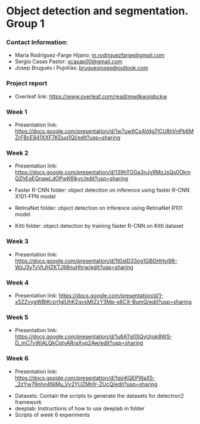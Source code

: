 # Object detection and segmentation. Group 1

### Contact Information:

* Maria Rodríguez-Farge Hijano: m.rodriguezfarge@gmail.com
* Sergio Casas Pastor: scasap00@gmail.com
* Josep Brugués i Pujolràs: bruguesjosep@outlook.com


### Project report

* Overleaf link: https://www.overleaf.com/read/mwdkwsjgbckw

### Week 1

* Presentation link: https://docs.google.com/presentation/d/1w7uw6CsAVdg7ICU8hVnPb6MZrFBcE841XXF7KDuq1QI/edit?usp=sharing

### Week 2

* Presentation link: https://docs.google.com/presentation/d/139hTOGa3nJyRMzJsQs0OkmQZhEgEQnawLdOPwK6lkyc/edit?usp=sharing

* Faster R-CNN folder: object detection on inference using faster R-CNN X101-FPN model
* RetinaNet folder: object detection on inference using RetinaNet R101 model
* Kitti folder: object detection by training faster R-CNN on Kitti dataset 

### Week 3

* Presentation link: https://docs.google.com/presentation/d/1t0stD33og1GBGHHyi98-WzJ3yTyVtJHZKTJ98nuHhrw/edit?usp=sharing

### Week 4

* Presentation link: https://docs.google.com/presentation/d/1-x5ZZvygWBtKrzn1glUhK2gvsMtZzY3Mp-s6CX-BumQ/edit?usp=sharing

### Week 5

* Presentation link: https://docs.google.com/presentation/d/1u6ATg0SQvUrok8WS-D_mC7vWiALQkCptvARraXvp2Aw/edit?usp=sharing

### Week 6

* Presentation link: https://docs.google.com/presentation/d/1gjnKQEPWaX5-_2zYw79nhn4NiMu_Vy2YUZMn1r-ZUcQ/edit?usp=sharing

- Datasets: Contain the scripts to generate the datasets for detectron2 framework
- deeplab: Instructions of how to use deeplab in folder
- Scripts of week 6 experiments